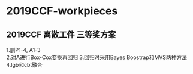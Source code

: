 # 2019CCF-workpieces
## 2019CCF 离散工件 三等奖方案
  
1.删P1-4, A1-3  
2.对A进行Box-Cox变换再回归
3.回归时采用Bayes Boostrap和MVS两种方法  
4.lgb和cbt融合

